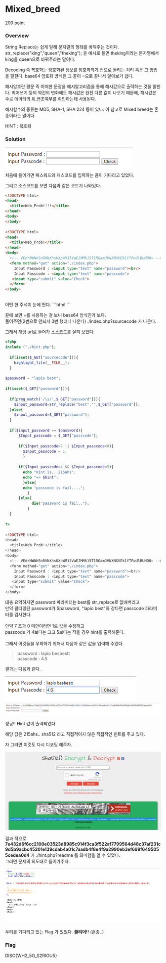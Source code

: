 # Mixed_breed
200 point

### Overview
String Replace는 쉽게 말해 문자열의 형태를 바꿔주는 것이다.
str_replace("king","queen","theking"); 을 예시로 들면 theking이라는 문자열에서
king을 queen으로 바꿔주라는 말이다.

Decoding 즉 복호화는 암호화된 정보를 암호화되기 전으로 돌리는 처리 혹은 그 방법을 말한다.
base64 암호화 방식은 그 끝이 =으로 끝나서 알아보기 쉽다.

해시암호란 평문 즉 어떠한 문장을 해시알고리즘을 통해 해시값으로 출력하는 것을 말한다.
띄어쓰기 등의 약간의 변화에도 해시값은 완전 다른 값이 나오기 때문에,
해시값은 주로 데이터의 위,변조여부를 확인하는데 사용된다.

해시함수의 종류는 MD5, SHA-1, SHA 224 등이 있다.
아 참고로 Mixed breed는 혼종이라는 말이다.

HINT : 복호화  

### Solution
![Image](https://github.com/moreal/WriteUp/blob/master/CTF/DISC/Probs/Web/Mixed_breed/Image/Firstpage.PNG)  
처음에 들어가면 패스워드와 패스코드를 입력하는 폼이 기다리고 있었다.

그리고 소스코드를 보면 다음과 같은 코드가 나와있다.

```html
<!DOCTYPE html>
<head>
  <title>Web_Prob!!!!</title>
</head>
<body>
</body>

<!DOCTYPE html>
<head>
  <title>Web_Prob!</title>
</head>
<body>
  <!-- VEdrNWNHSnRVbXhsUXpWM1lVaEJMMk15T1RGamJVNXNXVEk1YTFwUlBUMD0= -->
  <form method="get" action="./index.php">
    Input Password : <input type="text" name="password"><br/>
    Input Passcode : <input type="text" name="passcode">
   <input type="submit" value="Check">
  </form>
</body>
```
<br>
어떤 한 주석이 눈에 띈다.  
```html
<!-- VEdrNWNHSnRVbXhsUXpWM1lVaEJMMk15T1RGamJVNXNXVEk1YTFwUlBUMD0= -->
```

끝에 보면 =를 사용하는 걸 보니 base64 방식인가 보다.  
풀어주면(2번으로 안되서 3번 했더니 나온다) ./index.php?sourcecode 가 나온다.

그래서 해당 url로 들어가 소스코드를 살펴 보았다.

```php
<?php
include ("./hint.php");

  if(isset($_GET["sourcecode"])){
    highlight_file(__FILE__);
  }

$password = "lapio best";

if(isset($_GET["password"])){

  if(preg_match('/\s/',$_GET["password"])){
    $input_password=str_replace("best","",$_GET["password"]);
  }else{
    $input_password=$_GET["password"];
  }

  if($input_password == $password){
      $Input_passcode = $_GET["passcode"];

      if($Input_passcode>7 || $Input_passcode<0){
        $Input_passcode = 1;
        }

      if($Input_passcode>4 && $Input_passcode<5){
        echo "Hint is...215ahs";
        echo "=> $hint";
        }else{
        echo "passcode is fail....";
          }
      }else{
            die("password is fail..");
          }
  }

?>

<!DOCTYPE html>
<head>
  <title>Web_Prob!</title>
</head>
<body>
  <!-- VEdrNWNHSnRVbXhsUXpWM1lVaEJMMk15T1RGamJVNXNXVEk1YTFwUlBUMD0= -->
  <form method="get" action="./index.php">
    Input Password : <input type="text" name="password"><br/>
    Input Passcode : <input type="text" name="passcode">
   <input type="submit" value="Check">
  </form>
</body>
```

대충 요약하자면 password 파라미터는 best를 str_replace로 없애버리고  
만약 필터링된 password가 $password, "lapio best"와 같다면 passcode 파라미터를 검사한다.  
<br>
만약 7 초과 0 미만이라면 1로 값을 수정하고  
passcode 가 4보다는 크고 5보다는 작을 경우 hint를 출력해준다.  
<br>
그래서 이것들을 우회하기 위해서 다음과 같은 값을 입력해 주었다.  

> password : lapio besbestt  
> passcode : 4.5  

결과는 다음과 같다.

![Image](https://github.com/moreal/WriteUp/blob/master/CTF/DISC/Probs/Web/Mixed_breed/Image/FirstStageInput.PNG)  
![Image](https://github.com/moreal/WriteUp/blob/master/CTF/DISC/Probs/Web/Mixed_breed/Image/FirstStageClear.PNG)

성공!! Hint 값이 출력되었다.

해당 값은 215ahs.. sha512 라고 직접적이지 않은 직접적인 힌트를 주고 있다.

자 그러면 이것도 다시 디코딩 해주자.

![Image](https://github.com/moreal/WriteUp/blob/master/CTF/DISC/Probs/Web/Mixed_breed/Image/SecondStageClear.PNG)

결과 적으로 **7e432d6f6cc2100e03523d8985c914f3ca3f522af7799564d48c37af231c9d5b9acbc45201e139cdab4a01c7aadb4f8e4f9a2990eb3ef699f6495055cedea0d4** 가 ./hint.php?readme 를 의미함을 알 수 있었다.  
그러면 문제의 의도대로 들어가주자.  

![Image](https://github.com/moreal/WriteUp/blob/master/CTF/DISC/Probs/Web/Mixed_breed/Image/LastClear!!.PNG)

우리를 기다리고 있는 Flag 가 있었다. **클리어!!** (혼종..)

### Flag
DISC{WH2_5O_S2RIOU5}
